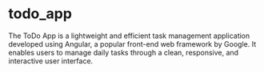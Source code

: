# todo_app
The ToDo App is a lightweight and efficient task management application developed using Angular, a popular front-end web framework by Google. It enables users to manage daily tasks through a clean, responsive, and interactive user interface.
